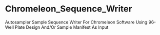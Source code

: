 # Chromeleon_Sequence_Writer
Autosampler Sample Sequence Writer For Chromeleon Software Using 96-Well Plate Design And/Or Sample Manifest As Input
